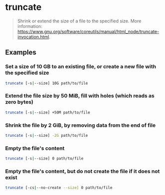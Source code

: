 # truncate

> Shrink or extend the size of a file to the specified size. More information: <https://www.gnu.org/software/coreutils/manual/html_node/truncate-invocation.html>.

## Examples

### Set a size of 10 GB to an existing file, or create a new file with the specified size

```bash
truncate [-s|--size] 10G path/to/file
```

### Extend the file size by 50 MiB, fill with holes (which reads as zero bytes)

```bash
truncate [-s|--size] +50M path/to/file
```

### Shrink the file by 2 GiB, by removing data from the end of file

```bash
truncate [-s|--size] -2G path/to/file
```

### Empty the file's content

```bash
truncate [-s|--size] 0 path/to/file
```

### Empty the file's content, but do not create the file if it does not exist

```bash
truncate [-cs|--no-create --size] 0 path/to/file
```
